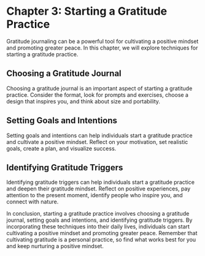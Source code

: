 Chapter 3: Starting a Gratitude Practice
========================================

Gratitude journaling can be a powerful tool for cultivating a positive mindset and promoting greater peace. In this chapter, we will explore techniques for starting a gratitude practice.

Choosing a Gratitude Journal
----------------------------

Choosing a gratitude journal is an important aspect of starting a gratitude practice. Consider the format, look for prompts and exercises, choose a design that inspires you, and think about size and portability.

Setting Goals and Intentions
----------------------------

Setting goals and intentions can help individuals start a gratitude practice and cultivate a positive mindset. Reflect on your motivation, set realistic goals, create a plan, and visualize success.

Identifying Gratitude Triggers
------------------------------

Identifying gratitude triggers can help individuals start a gratitude practice and deepen their gratitude mindset. Reflect on positive experiences, pay attention to the present moment, identify people who inspire you, and connect with nature.

In conclusion, starting a gratitude practice involves choosing a gratitude journal, setting goals and intentions, and identifying gratitude triggers. By incorporating these techniques into their daily lives, individuals can start cultivating a positive mindset and promoting greater peace. Remember that cultivating gratitude is a personal practice, so find what works best for you and keep nurturing a positive mindset.

